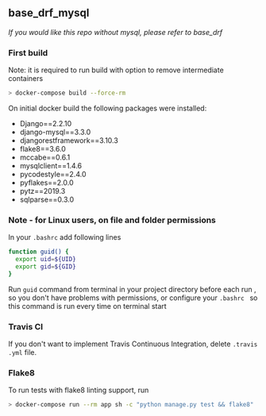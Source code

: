 ## base_drf_mysql


_If you would like this repo without mysql, please refer to base_drf_


### First build

Note: it is required to run build with option to remove intermediate containers

```sh
> docker-compose build --force-rm
```

On initial docker build the following packages were installed:
- Django==2.2.10
- django-mysql==3.3.0
- djangorestframework==3.10.3
- flake8==3.6.0
- mccabe==0.6.1
- mysqlclient==1.4.6
- pycodestyle==2.4.0
- pyflakes==2.0.0
- pytz==2019.3
- sqlparse==0.3.0



### Note - for Linux users, on file and folder permissions

In your `.bashrc` add following lines
```sh
function guid() {
  export uid=${UID}
  export gid=${GID}
}
```
Run `guid` command from terminal in your project directory before each run
, so you don't have problems with permissions, or configure your `.bashrc
` so this command is run every time on terminal start


### Travis CI

If you don't want to implement Travis Continuous Integration, delete `.travis
.yml` file.


### Flake8

To run tests with flake8 linting support, run
```sh
> docker-compose run --rm app sh -c "python manage.py test && flake8"
```

